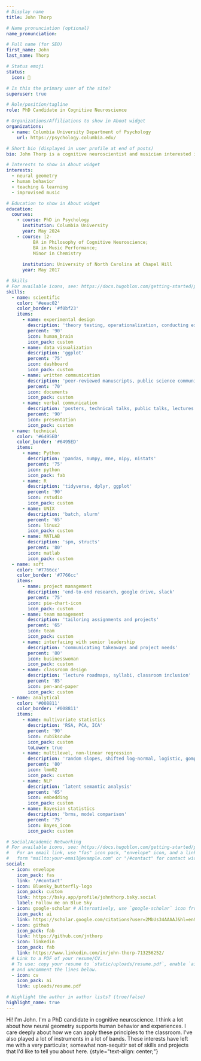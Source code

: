 ```yaml
---
# Display name
title: John Thorp

# Name pronunciation (optional)
name_pronunciation: 

# Full name (for SEO)
first_name: John
last_name: Thorp

# Status emoji
status:
  icon: 🥑

# Is this the primary user of the site?
superuser: true

# Role/position/tagline
role: PhD Candidate in Cognitive Neuroscience

# Organizations/Affiliations to show in About widget
organizations:
  - name: Columbia University Department of Psychology
    url: https://psychology.columbia.edu/

# Short bio (displayed in user profile at end of posts)
bio: John Thorp is a cognitive neuroscientist and musician interested in how information is encoded and consolidated across distributed systems.

# Interests to show in About widget
interests:
  - neural geometry
  - human behavior
  - teaching & learning
  - improvised music

# Education to show in About widget
education:
  courses:
    - course: PhD in Psychology
      institution: Columbia University
      year: May 2024
    - course: |2-
          BA in Philosophy of Cognitive Neuroscience;
          BA in Music Performance;
          Minor in Chemistry
        
      institution: University of North Carolina at Chapel Hill
      year: May 2017

# Skills
# For available icons, see: https://docs.hugoblox.com/getting-started/page-builder/#icons
skills:
  - name: scientific
    color: '#eeac02'
    color_border: '#f0bf23'
    items:
      - name: experimental design
        description: 'theory testing, operationalization, conducting experiments'
        percent: '90'
        icon: human_brain
        icon_pack: custom
      - name: data visualization 
        description: 'ggplot'
        percent: '75'
        icon: dashboard
        icon_pack: custom
      - name: written communication
        description: 'peer-reviewed manuscripts, public science communication'
        percent: '70'
        icon: documents
        icon_pack: custom
      - name: verbal communication
        description: 'posters, technical talks, public talks, lectures'
        percent: '90'
        icon: presentation
        icon_pack: custom
  - name: technical
    color: '#6495ED'
    color_border: '#6495ED'
    items:
      - name: Python
        description: 'pandas, numpy, mne, nipy, nistats'
        percent: '75'
        icon: python
        icon_pack: fab
      - name: R
        description: 'tidyverse, dplyr, ggplot'
        percent: '90'
        icon: rstudio
        icon_pack: custom
      - name: UNIX
        description: 'batch, slurm'
        percent: '65'
        icon: linux2
        icon_pack: custom
      - name: MATLAB
        description: 'spm, structs'
        percent: '80'
        icon: matlab
        icon_pack: custom
  - name: soft
    color: '#7766cc'
    color_border: '#7766cc'
    items:
      - name: project management
        description: 'end-to-end research, google drive, slack'
        percent: '75'
        icon: pie-chart-icon
        icon_pack: custom
      - name: team management
        description: 'tailoring assignments and projects'
        percent: '65'
        icon: team
        icon_pack: custom
      - name: interfacing with senior leadership
        description: 'communicating takeaways and project needs'
        percent: '80'
        icon: businesswoman
        icon_pack: custom
      - name: classroom design
        description: 'lecture roadmaps, syllabi, classroom inclusion'
        percent: '85'
        icon: pen-and-paper
        icon_pack: custom
  - name: analytical
    color: '#008811'
    color_border: '#008811'
    items:
      - name: multivariate statistics
        description: 'RSA, PCA, ICA'
        percent: '90'
        icon: rubikscube
        icon_pack: custom
        toLower: true
      - name: multilevel, non-linear regression
        description: 'random slopes, shifted log-normal, logistic, gompertz'
        percent: '80'
        icon: lmm02
        icon_pack: custom
      - name: NLP
        description: 'latent semantic analysis'
        percent: '65'
        icon: embedding
        icon_pack: custom
      - name: Bayesian statistics
        description: 'brms, model comparison'
        percent: '75'
        icon: Bayes_icon
        icon_pack: custom

# Social/Academic Networking
# For available icons, see: https://docs.hugoblox.com/getting-started/page-builder/#icons
#   For an email link, use "fas" icon pack, "envelope" icon, and a link in the
#   form "mailto:your-email@example.com" or "/#contact" for contact widget.
social:
  - icon: envelope
    icon_pack: fas
    link: '/#contact'
  - icon: Bluesky_butterfly-logo
    icon_pack: custom
    link: https://bsky.app/profile/johnthorp.bsky.social
    label: Follow me on Blue Sky
  - icon: google-scholar # Alternatively, use `google-scholar` icon from `ai` icon pack
    icon_pack: ai
    link: https://scholar.google.com/citations?user=2MbUs34AAAAJ&hl=en&oi=ao
  - icon: github
    icon_pack: fab
    link: https://github.com/jnthorp
  - icon: linkedin
    icon_pack: fab
    link: https://www.linkedin.com/in/john-thorp-713256252/
  # Link to a PDF of your resume/CV.
  # To use: copy your resume to `static/uploads/resume.pdf`, enable `ai` icons in `params.yaml`,
  # and uncomment the lines below.
  - icon: cv
    icon_pack: ai
    link: uploads/resume.pdf

# Highlight the author in author lists? (true/false)
highlight_name: true
---
```


Hi! I'm John. I'm a PhD candidate in cognitive neuroscience. I think a lot about how neural geometry supports human behavior and experiences. I care deeply about how we can apply these principles to the classroom. I've also played a lot of instruments in a lot of bands. These interests have left me with a very particular, somewhat non-sequitir set of skills and projects that I'd like to tell you about here.
{style="text-align: center;"}
